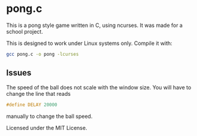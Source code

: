 # pong.c

This is a pong style game written in C, using ncurses. It was made for a school project.

This is designed to work under Linux systems only. Compile it with:
```bash
gcc pong.c -o pong -lcurses
```

## Issues
The speed of the ball does not scale with the window size. You will have to change the line that reads
```C
#define DELAY 20000
```
manually to change the ball speed.

Licensed under the MIT License.
